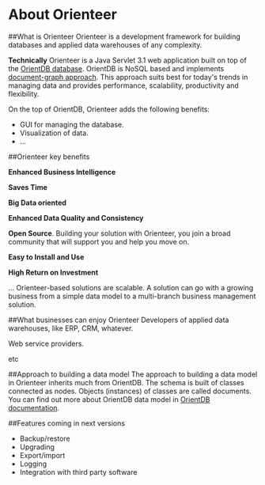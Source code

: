 # About Orienteer

##What is Orienteer
Orienteer is a development framework for building databases and applied data warehouses of any complexity. 

**Technically** Orienteer is a Java Servlet 3.1 web application built on top of the [OrientDB database](http://orientdb.com/). OrientDB is NoSQL based and implements [document-graph approach](http://orientdb.com/docs/last/Tutorial-Introduction-to-the-NoSQL-world.html). This approach suits best for today's trends in managing data and provides performance, scalability, productivity and flexibility.

On the top of OrientDB, Orienteer adds the following benefits:
* GUI for managing the database.
* Visualization of data.
* ...

##Orienteer key benefits

**Enhanced Business Intelligence**

**Saves Time**

**Big Data oriented**

**Enhanced Data Quality and Consistency**

**Open Source**. Building your solution with Orienteer, you join a broad community that will support you and help you move on.

**Easy to Install and Use**

**High Return on Investment**

... Orienteer-based solutions are scalable. A solution can go with a growing business from a simple data model to a multi-branch business management solution.

##What businesses can enjoy Orienteer
Developers of applied data warehouses, like ERP, CRM, whatever.

Web service providers.

etc

##Approach to building a data model
The approach to building a data model in Orienteer inherits much from OrientDB. The schema is built of classes connected as nodes. Objects (instances) of classes are called documents. You can find out more about OrientDB data model in [OrientDB documentation](http://orientdb.com/docs/last/).


##Features coming in next versions

* Backup/restore
* Upgrading
* Export/import
* Logging
* Integration with third party software
